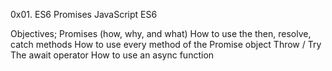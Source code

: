 0x01. ES6 Promises
JavaScript ES6

Objectives;
Promises (how, why, and what)
How to use the then, resolve, catch methods
How to use every method of the Promise object
Throw / Try
The await operator
How to use an async function
